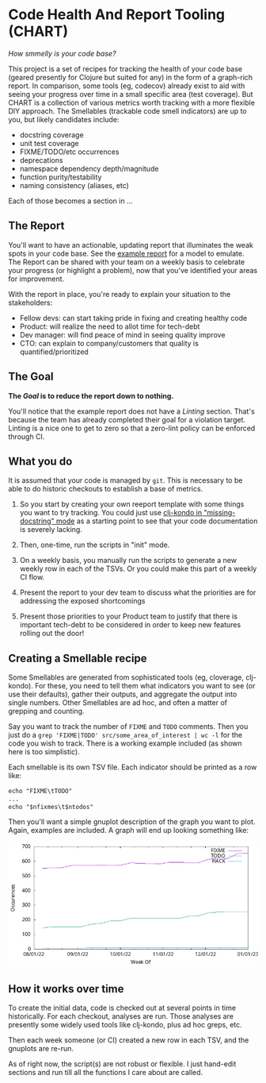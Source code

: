 # Code Health And Report Tooling (CHART)

_How smmelly is your code base?_

This project is a set of recipes for tracking the health of your code base
(geared presently for Clojure but suited for any) in the form of a graph-rich
report. In comparison, some tools (eg, codecov) already exist to aid with
seeing your progress over time in a small specific area (test coverage). But
CHART is a collection of various metrics worth tracking with a more flexible
DIY approach. The Smellables (trackable code smell indicators) are up to you,
but likely candidates include:

- docstring coverage
- unit test coverage
- FIXME/TODO/etc occurrences
- deprecations
- namespace dependency depth/magnitude
- function purity/testability
- naming consistency (aliases, etc)

Each of those becomes a section in ...

## The Report

You'll want to have an actionable, updating report that illuminates the weak
spots in your code base. See the [example report](./code-health.png) for a
model to emulate. The Report can be shared with your team on a weekly basis to
celebrate your progress (or highlight a problem), now that you've identified
your areas for improvement.

With the report in place, you're ready to explain your situation to the
stakeholders:

- Fellow devs: can start taking pride in fixing and creating healthy code
- Product: will realize the need to allot time for tech-debt
- Dev manager: will find peace of mind in seeing quality improve
- CTO: can explain to company/customers that quality is quantified/prioritized

## The Goal

**The _Goal_ is to reduce the report down to nothing.**

You'll notice that the example report does not have a _Linting_ section.
That's because the team has already completed their goal for a violation
target. Linting is a nice one to get to zero so that a zero-lint policy can be
enforced through CI.

## What you do

It is assumed that your code is managed by `git`. This is necessary to be able
to do historic checkouts to establish a base of metrics.

1. So you start by creating your own reeport template with some things you
   want to try tracking. You could just use
   [clj-kondo in "missing-docstring" mode](https://github.com/clj-kondo/clj-kondo/blob/master/doc/config.md#enable-optional-linters)
   as a starting point to see that your code documentation is severely
   lacking.

1. Then, one-time, run the scripts in "init" mode.

1. On a weekly basis, you manually run the scripts to generate a new
   weekly row in each of the TSVs. Or you could make this part of a weekly CI
   flow.

1. Present the report to your dev team to discuss what the priorities are for
   addressing the exposed shortcomings

1. Present those priorities to your Product team to justify that there is
   important tech-debt to be considered in order to keep new features rolling
   out the door!

## Creating a Smellable recipe

Some Smellables are generated from sophisticated tools (eg, cloverage,
clj-kondo). For these, you need to tell them what indicators you want to see
(or use their defaults), gather their outputs, and aggregate the output into
single numbers. Other Smellables are ad hoc, and often a matter of grepping
and counting.

Say you want to track the number of `FIXME` and `TODO` comments. Then you just
do a `grep 'FIXME|TODO' src/some_area_of_interest | wc -l` for the code you
wish to track. There is a working example included (as shown here is too
simplistic).

Each smellable is its own TSV file. Each indicator should be printed as a row
like:

    echo "FIXME\tTODO"
    ...
    echo "$nfixmes\t$ntodos"

Then you'll want a simple gnuplot description of the graph you want to plot.
Again, examples are included. A graph will end up looking something like:

![FIXMEs](example/fixmes.png)

## How it works over time

To create the initial data, code is checked out at several points in time
historically. For each checkout, analyses are run. Those analyses are
presently some widely used tools like clj-kondo, plus ad hoc greps, etc.

Then each week someone (or CI) created a new row in each TSV, and the gnuplots
are re-run.

As of right now, the script(s) are not robust or flexible. I just hand-edit
sections and run till all the functions I care about are called.
